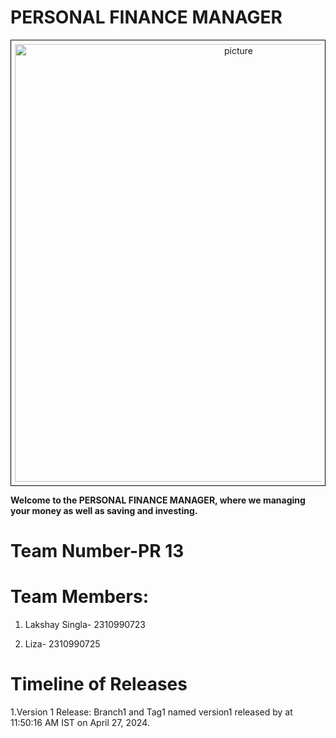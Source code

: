 # PERSONAL FINANCE MANAGER
<div style="text-align:center; border: 1px solid black; padding: 6px;">
    <img src="https://akm-img-a-in.tosshub.com/businesstoday/images/story/202203/personalfinance1200-sixteen_nine_1.jpg?size=1200:675"alt="picture" alt="picture" width="700"/>
</div>



__Welcome to the PERSONAL FINANCE MANAGER, where we managing your money as well as saving and investing.__


# Team Number-PR 13

# Team Members:

1. Lakshay Singla- 2310990723

2. Liza- 2310990725

# Timeline of Releases

1.Version 1 Release:
Branch1 and Tag1 named version1 released by at 11:50:16 AM IST on April 27, 2024.







